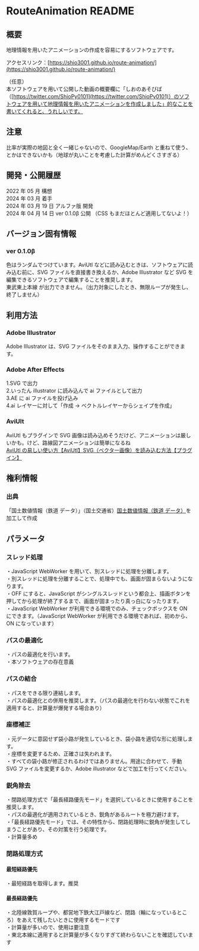 # RouteAnimation README

## 概要

地理情報を用いたアニメーションの作成を容易にするソフトウェアです。</br>

アクセスリンク：[https://shio3001.github.io/route-animation/](https://shio3001.github.io/route-animation/)</br>

（任意）</br>
本ソフトウェアを用いて公開した動画の概要欄に「しおのあそびば （[https://twitter.com/ShioPy0101](https://twitter.com/ShioPy0101)）のソフトウェアを用いて地理情報を用いたアニメーションを作成しました」的なことを書いてくれると、うれしいです。

## 注意

比率が実際の地図と全く一緒じゃないので、GoogleMap/Earth と重ねて使う、とかはできないかも（地球が丸いことを考慮した計算がめんどくさすぎる）

## 開発・公開履歴

2022 年 05 月 構想 </br>
2024 年 03 月 着手 </br>
2024 年 03 月 19 日 アルファ版 開発 </br>
2024 年 04 月 14 日 ver 0.1.0β 公開 （CSS もまだほとんど適用してないよ！） </br>

## バージョン固有情報

### ver 0.1.0β

色はランダムでつけています。AviUtl などに読み込むときは、ソフトウェアに読み込む前に、SVG ファイルを直接書き換えるか、Adobe Illustrator など SVG を編集できるソフトウェアで編集することを推奨します。</br>
東武東上本線 が出力できません。（出力対象にしたとき、無限ループが発生し、終了しません）</br>

## 利用方法

### Adobe Illustrator

Adobe Illustrator は、SVG ファイルをそのまま入力、操作することができます。

### Adobe After Effects

1.SVG で出力 </br> 2.いったん illustrator に読み込んで ai ファイルとして出力</br>
3.AE に ai ファイルを投げ込み</br>
4.ai レイヤーに対して「作成 → ベクトルレイヤーからシェイプを作成」

### AviUlt

AviUtl もプラグインで SVG 画像は読み込めそうだけど、アニメーションは厳しいかも。けど、路線図アニメーションは簡単になるね</br>
[AviUtl の易しい使い方【AviUtl】SVG（ベクター画像）を読み込む方法【プラグイン】](https://aviutl.info/svg/)

## 権利情報

### 出典

「国土数値情報（鉄道 データ）」（国土交通省）[国土数値情報（鉄道 データ）](https://nlftp.mlit.go.jp/ksj/gml/datalist/KsjTmplt-N02-2022.html)を加工して作成

## パラメータ

### スレッド処理

・JavaScript WebWorker を用いて、別スレッドに処理を分離します。 </br>
・別スレッドに処理を分離することで、処理中でも、画面が固まらないようになります。 </br>
・OFF にすると、JavaScript がシングルスレッドという都合上、描画ボタンを押してから処理が終了するまで、画面が固まったり真っ白になったります。 </br>
・JavaScript WebWorker が利用できる環境でのみ、チェックボックスを ON にできます。（JavaScript WebWorker が利用できる環境であれば、初めから、ON になっています） </br>

### パスの最適化

・パスの最適化を行います。 </br>
・本ソフトウェアの存在意義 </br>

### パスの結合

・パスをできる限り連結します。 </br>
・パスの最適化との併用を推奨します。（パスの最適化を行わない状態でこれを適用すると、計算量が爆発する場合あり） </br>

### 座標補正

・元データに意図せず袋小路が発生しているとき、袋小路を適切な形に処理します。 </br>
・座標を変更するため、正確さは失われます。 </br>
・すべての袋小路が修正されるわけではありません。用途に合わせて、手動 SVG ファイルを変更するか、Adobe illustrator などで加工を行ってください。 </br>

### 鋭角除去

・閉路処理方式で「最長経路優先モード」を選択しているときに使用することを推奨します。 </br>
・パスの最適化が適用されているとき、鋭角があるルートを極力避けます。 </br>
・「最長経路優先モード」では、その特性から、閉路処理時に鋭角が発生してしまうことがあり、その対策を行う処理です。 </br>
・計算量多め </br>

### 閉路処理方式

#### 最短経路優先

・最短経路を取得します。推奨 </br>

#### 最長経路優先

・北陸線敦賀ループや、都営地下鉄大江戸線など、閉路（輪になっているところ）をあえて残したいときに使用するモードです </br>
・計算量が多いので、使用は要注意 </br>
・東北本線に適用すると計算量が多くなりすぎて終わらないことを確認しています </br>
